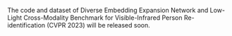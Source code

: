 The code and dataset of Diverse Embedding Expansion Network and Low-Light Cross-Modality Benchmark for Visible-Infrared Person Re-identification (CVPR 2023) will be released soon.


